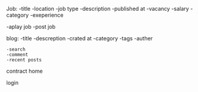 Job:
   -title
   -location
   -job type
   -description
   -published at
   -vacancy
   -salary
   -category
   -exeperience

   -aplay job
   -post job


blog:
    -title
    -descreption
    -crated at
    -category
    -tags
    -auther
    
    -search
    -comment
    -recent posts

contract
home


login
